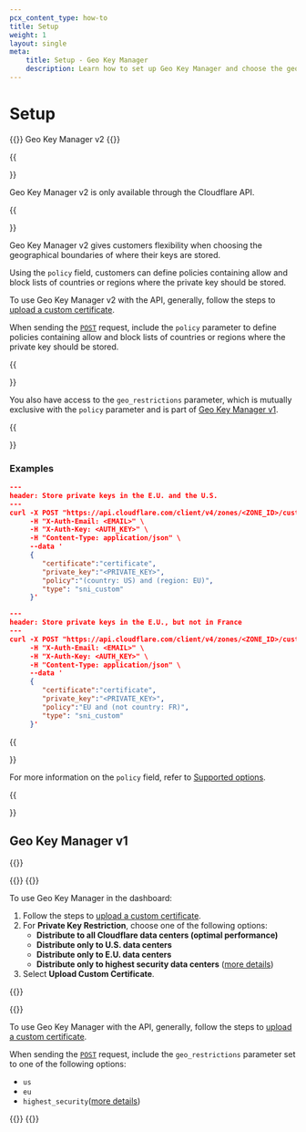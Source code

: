 ```yaml
---
pcx_content_type: how-to
title: Setup
weight: 1
layout: single
meta:
    title: Setup - Geo Key Manager
    description: Learn how to set up Geo Key Manager and choose the geographical boundaries of where your private encryption keys are stored.
---
```


# Setup

{{<beta heading="h2">}} Geo Key Manager v2 {{</beta>}}

{{<Aside type="note">}}

Geo Key Manager v2 is only available through the Cloudflare API.

{{</Aside>}}

Geo Key Manager v2 gives customers flexibility when choosing the geographical boundaries of where their keys are stored.

Using the `policy` field, customers can define policies containing allow and block lists of countries or regions where the private key should be stored. 

To use Geo Key Manager v2 with the API, generally, follow the steps to [upload a custom certificate](/ssl/edge-certificates/custom-certificates/uploading/#upload-a-custom-certificate).

When sending the [`POST`](/api/operations/custom-ssl-for-a-zone-create-ssl-configuration) request, include the `policy` parameter to define policies containing allow and block lists of countries or regions where the private key should be stored.

{{<Aside type="note">}}

You also have access to the `geo_restrictions` parameter, which is mutually exclusive with the `policy` parameter and is part of [Geo Key Manager v1](#geo-key-manager-v1).

{{</Aside>}}

### Examples

```json
---
header: Store private keys in the E.U. and the U.S.
---
curl -X POST "https://api.cloudflare.com/client/v4/zones/<ZONE_ID>/custom_certificates" \
     -H "X-Auth-Email: <EMAIL>" \
     -H "X-Auth-Key: <AUTH_KEY>" \
     -H "Content-Type: application/json" \
     --data '
     {
        "certificate":"certificate",
        "private_key":"<PRIVATE_KEY>",
        "policy":"(country: US) and (region: EU)", 
        "type": "sni_custom"
     }'
```

```json
---
header: Store private keys in the E.U., but not in France
---
curl -X POST "https://api.cloudflare.com/client/v4/zones/<ZONE_ID>/custom_certificates" \
     -H "X-Auth-Email: <EMAIL>" \
     -H "X-Auth-Key: <AUTH_KEY>" \
     -H "Content-Type: application/json" \
     --data '
     {
        "certificate":"certificate",
        "private_key":"<PRIVATE_KEY>",
        "policy":"EU and (not country: FR)", 
        "type": "sni_custom"
     }'
```

{{<Aside type="note">}}

For more information on the `policy` field, refer to [Supported options](/ssl/edge-certificates/geokey-manager/supported-options/).

{{</Aside>}}

## Geo Key Manager v1

{{<render file="_geokey-manager-v1.md">}}

{{<tabs labels="Dashboard | API">}}
{{<tab label="dashboard" no-code="true">}}

To use Geo Key Manager in the dashboard:

1. Follow the steps to [upload a custom certificate](/ssl/edge-certificates/custom-certificates/uploading/#upload-a-custom-certificate).
2. For **Private Key Restriction**, choose one of the following options:
    - **Distribute to all Cloudflare data centers (optimal performance)**
    - **Distribute only to U.S. data centers**
    - **Distribute only to E.U. data centers**
    - **Distribute only to highest security data centers** ([more details](/ssl/edge-certificates/geokey-manager/supported-options/#highest-security-data-centers))
3. Select **Upload Custom Certificate**.

{{</tab>}}

{{<tab label="api" no-code="true">}}

To use Geo Key Manager with the API, generally, follow the steps to [upload a custom certificate](/ssl/edge-certificates/custom-certificates/uploading/#upload-a-custom-certificate).

When sending the [`POST`](/api/operations/custom-ssl-for-a-zone-create-ssl-configuration) request, include the `geo_restrictions` parameter set to one of the following options:

- `us`
- `eu`
- `highest_security`([more details](/ssl/edge-certificates/geokey-manager/supported-options/#highest-security-data-centers))

{{</tab>}}
{{</tabs>}}